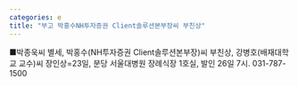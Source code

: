 ```yaml
---
categories: e
title: "부고 박홍수NH투자증권 Client솔루션본부장씨 부친상"
---
```

■박종욱씨 별세, 박홍수(NH투자증권 Client솔루션본부장)씨 부친상, 강병호(배재대학교 교수)씨 장인상=23일, 분당 서울대병원 장례식장 1호실, 발인 26일 7시. 031-787-1500